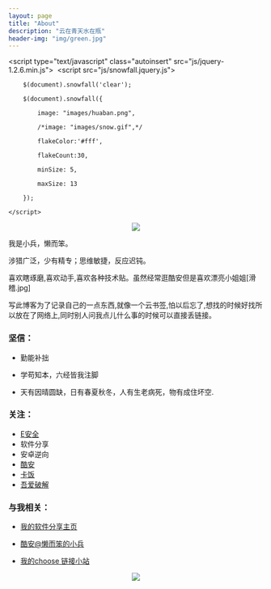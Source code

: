 ```yaml
---
layout: page
title: "About"
description: "云在青天水在瓶"
header-img: "img/green.jpg"
---
```

<script type="text/javascript" class="autoinsert" src="js/jquery-1.2.6.min.js"></script> 
<script src="js/snowfall.jquery.js"></script> 
<script>
$(document).snowfall('clear');
$(document).snowfall({
	image: "images/huaban.png",
	flakeCount:30,
	minSize: 5, //最小图片
	maxSize: 22 //最大图片
});
</script>

        $(document).snowfall('clear');

        $(document).snowfall({

            image: "images/huaban.png",

			/*image: "images/snow.gif",*/

			flakeColor:'#fff',

            flakeCount:30,

            minSize: 5,

            maxSize: 13

        });

    </script>

<center>
    <p><img src="http://img2.touxiang.cn/file/20160125/93e998bc10a9f02b91dea30d1ed6d4bf.jpg" align="center"></p>
</center>  

我是小兵，懒而笨。

涉猎广泛，少有精专；思维敏捷，反应迟钝。

喜欢瞎琢磨,喜欢动手,喜欢各种技术贴。虽然经常逛酷安但是喜欢漂亮小姐姐[滑稽.jpg]     

写此博客为了记录自己的一点东西,就像一个云书签,怕以后忘了,想找的时候好找所以放在了网络上,同时别人问我点儿什么事的时候可以直接丢链接。 
  
### 坚信： 
   
- 勤能补拙   

- 学苟知本，六经皆我注脚 
  
- 天有因晴圆缺，日有春夏秋冬，人有生老病死，物有成住坏空.  


### 关注： 

- [E安全](https://www.easyaq.com/)
- 软件分享
- 安卓逆向     
- [酷安](https://www.coolapk.com/)
- [卡饭](http://bbs.kafan.cn/)
- [吾爱破解](http://www.52pojie.cn/)

### 与我相关： 

- [我的软件分享主页](http://xiaobing211314.ys168.com/)      

- [酷安@懒而笨的小兵](https://www.coolapk.com/u/849427)   

- [我的choose 链接小站](http://choose.sxl.cn)   




<center>
    <p><img src="http://easyread.ph.126.net/b9Bigob7TjH6GXgBDnrj2Q==/7916967505106579244.gif" align="center"></p>
</center>






